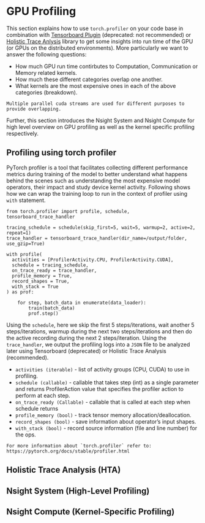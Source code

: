 # GPU Profiling
This section explains how to use `torch.profiler` on your code base in combination with [Tensorboard Plugin](https://github.com/pytorch/kineto/tree/main/tb_plugin) (deprecated: not recommended) or [Holistic Trace Anlysis](https://hta.readthedocs.io/en/latest/) library to get some insights into run time of the GPU (or GPUs on the distributed environments). More particularly we want to answer the following questions:
* How much GPU run time contirbutes to Computation, Communication or Memory related kernels.
* How much these different categories overlap one another.
* What kernels are the most expensive ones in each of the above categories (breakdown).
```{note} 
Multiple parallel cuda streams are used for different purposes to provide overlapping.
```

Further, this section introduces the Nsight System and Nsight Compute for high level overview on GPU profiling as well as the kernel specific profiling respectively.
## Profiling using torch profiler
PyTorch profiler is a tool that facilitates collecting different performance metrics during training of the model to better understand what happens behind the scenes such as understanding the most expensive model operators, their impact and study device kernel activity. Following shows how we can wrap the training loop to run in the context of profiler using `with` statement.

```{code}
from torch.profiler import profile, schedule, tensorboard_trace_handler

tracing_schedule = schedule(skip_first=5, wait=5, warmup=2, active=2, repeat=1)
trace_handler = tensorboard_trace_handler(dir_name=/output/folder, use_gzip=True)

with profile(
  activities = [ProfilerActivity.CPU, ProfilerActivity.CUDA],
  schedule = tracing_schedule,
  on_trace_ready = trace_handler,
  profile_memory = True,
  record_shapes = True,
  with_stack = True
) as prof:

    for step, batch_data in enumerate(data_loader):
        train(batch_data)
        prof.step()
```
Using the `schedule`, here we skip the first 5 steps/iterations, wait another 5 steps/iterations, warmup during the next two steps/iterations and then do the active recording during the next 2 steps/iteration. Using the `trace_handler`, we output the profiling logs into a `JSON` file to be analyzed later using Tensorboard (deprecated) or  Holistic Trace Analysis (recommended).

* `activities (iterable)` - list of activity groups (CPU, CUDA) to use in profiling.
* `schedule (callable)` - callable that takes step (int) as a single parameter and returns ProfilerAction value that specifies the profiler action to perform at each step.
* `on_trace_ready (Callable)` - callable that is called at each step when schedule returns
* `profile_memory (bool)` - track tensor memory allocation/deallocation.
* `record_shapes (bool)` - save information about operator’s input shapes.
* `with_stack (bool)` - record source information (file and line number) for the ops.

```{seealso}
For more information about `torch.profiler` refer to: 
https://pytorch.org/docs/stable/profiler.html
```
## Holistic Trace Analysis (HTA)

## Nsight System (High-Level Profiling)

## Nsight Compute (Kernel-Specific Profiling)
